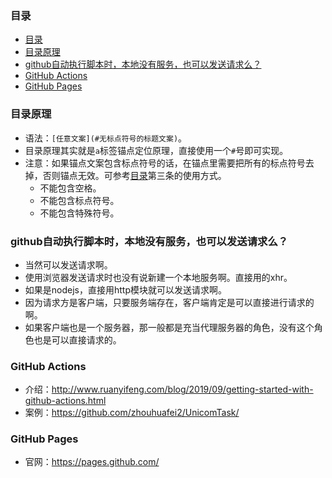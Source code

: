 ### 目录
* [目录](#目录)
* [目录原理](#目录原理)
* [github自动执行脚本时，本地没有服务，也可以发送请求么？](#github自动执行脚本时本地没有服务也可以发送请求么)
* [GitHub Actions](#GitHubActions)
* [GitHub Pages](#GitHubPages)

### 目录原理
* 语法：`[任意文案](#无标点符号的标题文案)`。
* 目录原理其实就是`a`标签锚点定位原理，直接使用一个`#`号即可实现。
* 注意：如果锚点文案包含标点符号的话，在锚点里需要把所有的标点符号去掉，否则锚点无效。可参考[目录](#目录)第三条的使用方式。
  - 不能包含空格。
  - 不能包含标点符号。
  - 不能包含特殊符号。

### github自动执行脚本时，本地没有服务，也可以发送请求么？
* 当然可以发送请求啊。
* 使用浏览器发送请求时也没有说新建一个本地服务啊。直接用的xhr。
* 如果是nodejs，直接用http模块就可以发送请求啊。
* 因为请求方是客户端，只要服务端存在，客户端肯定是可以直接进行请求的啊。
* 如果客户端也是一个服务器，那一般都是充当代理服务器的角色，没有这个角色也是可以直接请求的。

### GitHub Actions
* 介绍：http://www.ruanyifeng.com/blog/2019/09/getting-started-with-github-actions.html
* 案例：https://github.com/zhouhuafei2/UnicomTask/

### GitHub Pages
* 官网：https://pages.github.com/
